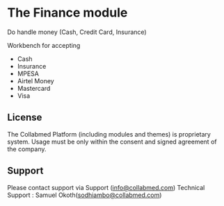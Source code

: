# The Finance module
Do handle money (Cash, Credit Card, Insurance)

Workbench for accepting
- Cash
- Insurance
- MPESA
- Airtel Money
- Mastercard
- Visa

## License

The Collabmed Platform (including modules and themes) is proprietary system.
Usage must be only within the consent and signed agreement of the company.

## Support
Please contact support via Support (info@collabmed.com)
Technical Support : Samuel Okoth(sodhiambo@collabmed.com)

